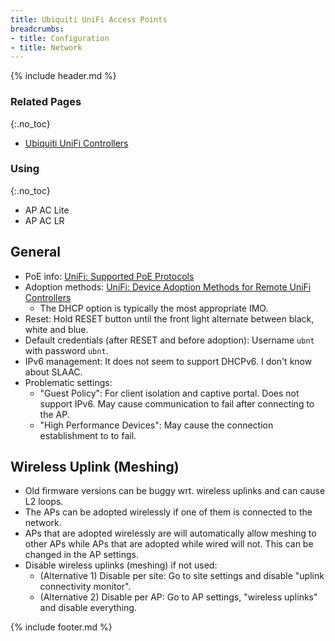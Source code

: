 ```yaml
---
title: Ubiquiti UniFi Access Points
breadcrumbs:
- title: Configuration
- title: Network
---
```

{% include header.md %}

### Related Pages
{:.no_toc}

- [Ubiquiti UniFi Controllers](../ubiquiti-unifi-controllers/)

### Using
{:.no_toc}

- AP AC Lite
- AP AC LR

## General

- PoE info: [UniFi: Supported PoE Protocols](https://help.ubnt.com/hc/en-us/articles/115000263008--UniFi-Understanding-PoE-and-How-UniFi-Devices-are-Powered)
- Adoption methods: [UniFi: Device Adoption Methods for Remote UniFi Controllers](https://help.ubnt.com/hc/en-us/articles/204909754-UniFi-Device-Adoption-Methods-for-Remote-UniFi-Controllers)
    - The DHCP option is typically the most appropriate IMO.
- Reset: Hold RESET button until the front light alternate between black, white and blue.
- Default credentials (after RESET and before adoption): Username `ubnt` with password `ubnt`.
- IPv6 management: It does not seem to support DHCPv6. I don't know about SLAAC.
- Problematic settings:
    - "Guest Policy": For client isolation and captive portal. Does not support IPv6. May cause communication to fail after connecting to the AP.
    - "High Performance Devices": May cause the connection establishment to to fail.

## Wireless Uplink (Meshing)

- Old firmware versions can be buggy wrt. wireless uplinks and can cause L2 loops.
- The APs can be adopted wirelessly if one of them is connected to the network.
- APs that are adopted wirelessly are will automatically allow meshing to other APs while APs that are adopted while wired will not. This can be changed in the AP settings.
- Disable wireless uplinks (meshing) if not used:
  - (Alternative 1) Disable per site: Go to site settings and disable "uplink connectivity monitor".
  - (Alternative 2) Disable per AP: Go to AP settings, "wireless uplinks" and disable everything.

{% include footer.md %}
